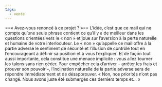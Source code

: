 ```yaml
---
tags:
  - vente
---
```


==« Avez-vous renoncé à ce projet ? »==
L’idée, c’est que ce mail qui ne compte qu’une seule phrase contient ce
qu’il y a de meilleur dans les questions orientées vers le « non » et joue sur
l’aversion à la perte naturelle et humaine de votre interlocuteur. Le « non »
qu’appelle ce mail offre à la partie adverse le sentiment de sécurité et
l’illusion de contrôle tout en l’encourageant à définir sa position et à vous
l’expliquer.
Et de façon tout aussi importante, cela constitue une menace implicite :
vous allez tourner les talons sans rien céder. Pour empêcher cela d’arriver –
arrêter les frais et prouver son pouvoir –, l’inclination naturelle de la partie
adverse sera de répondre immédiatement et de désapprouver. « Non, nos
priorités n’ont pas changé. Nous avons juste été submergés ces derniers
temps et… »